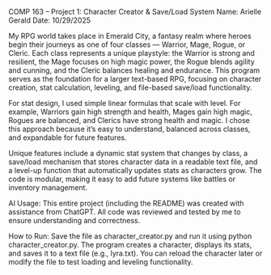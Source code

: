 COMP 163 – Project 1: Character Creator & Save/Load System
Name: Arielle Gerald
Date: 10/29/2025

My RPG world takes place in Emerald City, a fantasy realm where heroes begin their journeys as one of four classes — Warrior, Mage, Rogue, or Cleric. Each class represents a unique playstyle: the Warrior is strong and resilient, the Mage focuses on high magic power, the Rogue blends agility and cunning, and the Cleric balances healing and endurance. This program serves as the foundation for a larger text-based RPG, focusing on character creation, stat calculation, leveling, and file-based save/load functionality.

For stat design, I used simple linear formulas that scale with level. For example, Warriors gain high strength and health, Mages gain high magic, Rogues are balanced, and Clerics have strong health and magic. I chose this approach because it’s easy to understand, balanced across classes, and expandable for future features.

Unique features include a dynamic stat system that changes by class, a save/load mechanism that stores character data in a readable text file, and a level-up function that automatically updates stats as characters grow. The code is modular, making it easy to add future systems like battles or inventory management.

AI Usage: This entire project (including the README) was created with assistance from ChatGPT. All code was reviewed and tested by me to ensure understanding and correctness.

How to Run: Save the file as character_creator.py and run it using python character_creator.py. The program creates a character, displays its stats, and saves it to a text file (e.g., lyra.txt). You can reload the character later or modify the file to test loading and leveling functionality.